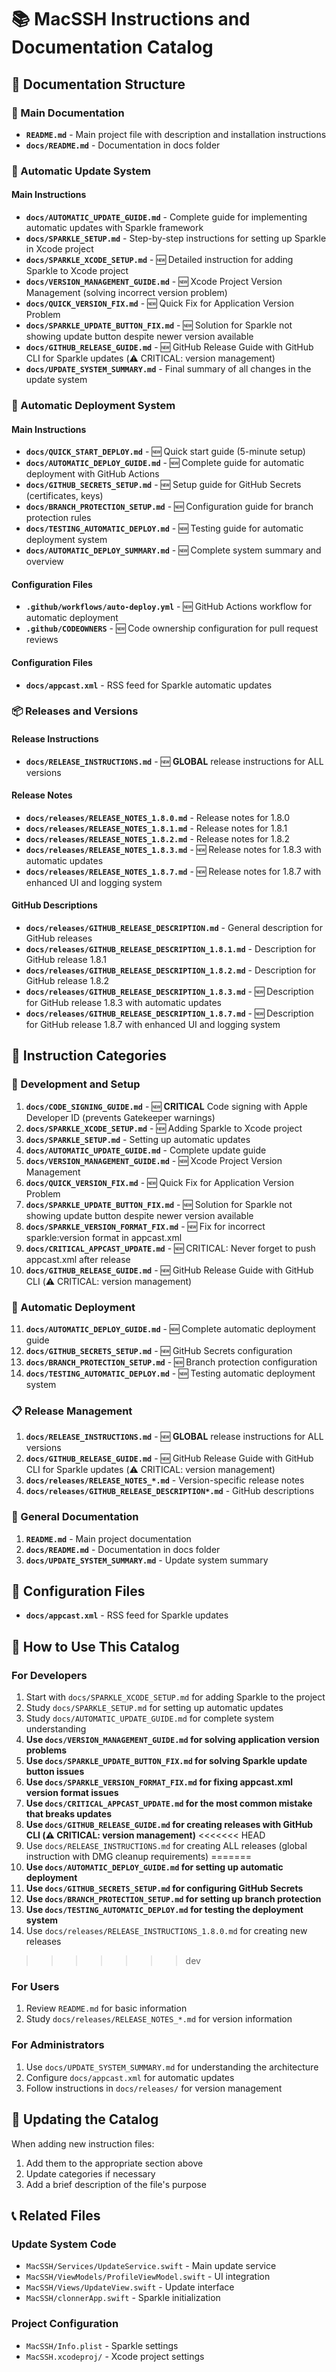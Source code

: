 # 📚 MacSSH Instructions and Documentation Catalog

## 📁 Documentation Structure

### 📖 Main Documentation
- **`README.md`** - Main project file with description and installation instructions
- **`docs/README.md`** - Documentation in docs folder

### 🔄 Automatic Update System

#### Main Instructions
- **`docs/AUTOMATIC_UPDATE_GUIDE.md`** - Complete guide for implementing automatic updates with Sparkle framework
- **`docs/SPARKLE_SETUP.md`** - Step-by-step instructions for setting up Sparkle in Xcode project
- **`docs/SPARKLE_XCODE_SETUP.md`** - 🆕 Detailed instruction for adding Sparkle to Xcode project
- **`docs/VERSION_MANAGEMENT_GUIDE.md`** - 🆕 Xcode Project Version Management (solving incorrect version problem)
- **`docs/QUICK_VERSION_FIX.md`** - 🆕 Quick Fix for Application Version Problem
- **`docs/SPARKLE_UPDATE_BUTTON_FIX.md`** - 🆕 Solution for Sparkle not showing update button despite newer version available
- **`docs/GITHUB_RELEASE_GUIDE.md`** - 🆕 GitHub Release Guide with GitHub CLI for Sparkle updates (⚠️ CRITICAL: version management)
- **`docs/UPDATE_SYSTEM_SUMMARY.md`** - Final summary of all changes in the update system

### 🚀 Automatic Deployment System

#### Main Instructions
- **`docs/QUICK_START_DEPLOY.md`** - 🆕 Quick start guide (5-minute setup)
- **`docs/AUTOMATIC_DEPLOY_GUIDE.md`** - 🆕 Complete guide for automatic deployment with GitHub Actions
- **`docs/GITHUB_SECRETS_SETUP.md`** - 🆕 Setup guide for GitHub Secrets (certificates, keys)
- **`docs/BRANCH_PROTECTION_SETUP.md`** - 🆕 Configuration guide for branch protection rules
- **`docs/TESTING_AUTOMATIC_DEPLOY.md`** - 🆕 Testing guide for automatic deployment system
- **`docs/AUTOMATIC_DEPLOY_SUMMARY.md`** - 🆕 Complete system summary and overview

#### Configuration Files
- **`.github/workflows/auto-deploy.yml`** - 🆕 GitHub Actions workflow for automatic deployment
- **`.github/CODEOWNERS`** - 🆕 Code ownership configuration for pull request reviews

#### Configuration Files
- **`docs/appcast.xml`** - RSS feed for Sparkle automatic updates

### 📦 Releases and Versions

#### Release Instructions
- **`docs/RELEASE_INSTRUCTIONS.md`** - 🆕 **GLOBAL** release instructions for ALL versions

#### Release Notes
- **`docs/releases/RELEASE_NOTES_1.8.0.md`** - Release notes for 1.8.0
- **`docs/releases/RELEASE_NOTES_1.8.1.md`** - Release notes for 1.8.1
- **`docs/releases/RELEASE_NOTES_1.8.2.md`** - Release notes for 1.8.2
- **`docs/releases/RELEASE_NOTES_1.8.3.md`** - 🆕 Release notes for 1.8.3 with automatic updates
- **`docs/releases/RELEASE_NOTES_1.8.7.md`** - 🆕 Release notes for 1.8.7 with enhanced UI and logging system

#### GitHub Descriptions
- **`docs/releases/GITHUB_RELEASE_DESCRIPTION.md`** - General description for GitHub releases
- **`docs/releases/GITHUB_RELEASE_DESCRIPTION_1.8.1.md`** - Description for GitHub release 1.8.1
- **`docs/releases/GITHUB_RELEASE_DESCRIPTION_1.8.2.md`** - Description for GitHub release 1.8.2
- **`docs/releases/GITHUB_RELEASE_DESCRIPTION_1.8.3.md`** - 🆕 Description for GitHub release 1.8.3 with automatic updates
- **`docs/releases/GITHUB_RELEASE_DESCRIPTION_1.8.7.md`** - 🆕 Description for GitHub release 1.8.7 with enhanced UI and logging system

## 🎯 Instruction Categories

### 🚀 Development and Setup
1. **`docs/CODE_SIGNING_GUIDE.md`** - 🆕 **CRITICAL** Code signing with Apple Developer ID (prevents Gatekeeper warnings)
2. **`docs/SPARKLE_XCODE_SETUP.md`** - 🆕 Adding Sparkle to Xcode project
3. **`docs/SPARKLE_SETUP.md`** - Setting up automatic updates
4. **`docs/AUTOMATIC_UPDATE_GUIDE.md`** - Complete update guide
5. **`docs/VERSION_MANAGEMENT_GUIDE.md`** - 🆕 Xcode Project Version Management
6. **`docs/QUICK_VERSION_FIX.md`** - 🆕 Quick Fix for Application Version Problem
7. **`docs/SPARKLE_UPDATE_BUTTON_FIX.md`** - 🆕 Solution for Sparkle not showing update button despite newer version available
8. **`docs/SPARKLE_VERSION_FORMAT_FIX.md`** - 🆕 Fix for incorrect sparkle:version format in appcast.xml
9. **`docs/CRITICAL_APPCAST_UPDATE.md`** - 🆕 CRITICAL: Never forget to push appcast.xml after release
10. **`docs/GITHUB_RELEASE_GUIDE.md`** - 🆕 GitHub Release Guide with GitHub CLI (⚠️ CRITICAL: version management)

### 🚀 Automatic Deployment
11. **`docs/AUTOMATIC_DEPLOY_GUIDE.md`** - 🆕 Complete automatic deployment guide
12. **`docs/GITHUB_SECRETS_SETUP.md`** - 🆕 GitHub Secrets configuration
13. **`docs/BRANCH_PROTECTION_SETUP.md`** - 🆕 Branch protection configuration
14. **`docs/TESTING_AUTOMATIC_DEPLOY.md`** - 🆕 Testing automatic deployment system

### 📋 Release Management
1. **`docs/RELEASE_INSTRUCTIONS.md`** - 🆕 **GLOBAL** release instructions for ALL versions
2. **`docs/GITHUB_RELEASE_GUIDE.md`** - 🆕 GitHub Release Guide with GitHub CLI for Sparkle updates (⚠️ CRITICAL: version management)
3. **`docs/releases/RELEASE_NOTES_*.md`** - Version-specific release notes
4. **`docs/releases/GITHUB_RELEASE_DESCRIPTION*.md`** - GitHub descriptions

### 📖 General Documentation
1. **`README.md`** - Main project documentation
2. **`docs/README.md`** - Documentation in docs folder
3. **`docs/UPDATE_SYSTEM_SUMMARY.md`** - Update system summary

## 🔧 Configuration Files
- **`docs/appcast.xml`** - RSS feed for Sparkle updates

## 📝 How to Use This Catalog

### For Developers
1. Start with `docs/SPARKLE_XCODE_SETUP.md` for adding Sparkle to the project
2. Study `docs/SPARKLE_SETUP.md` for setting up automatic updates
3. Study `docs/AUTOMATIC_UPDATE_GUIDE.md` for complete system understanding
4. **Use `docs/VERSION_MANAGEMENT_GUIDE.md` for solving application version problems**
5. **Use `docs/SPARKLE_UPDATE_BUTTON_FIX.md` for solving Sparkle update button issues**
6. **Use `docs/SPARKLE_VERSION_FORMAT_FIX.md` for fixing appcast.xml version format issues**
7. **Use `docs/CRITICAL_APPCAST_UPDATE.md` for the most common mistake that breaks updates**
8. **Use `docs/GITHUB_RELEASE_GUIDE.md` for creating releases with GitHub CLI (⚠️ CRITICAL: version management)**
<<<<<<< HEAD
7. Use `docs/RELEASE_INSTRUCTIONS.md` for creating ALL releases (global instruction with DMG cleanup requirements)
=======
9. **Use `docs/AUTOMATIC_DEPLOY_GUIDE.md` for setting up automatic deployment**
10. **Use `docs/GITHUB_SECRETS_SETUP.md` for configuring GitHub Secrets**
11. **Use `docs/BRANCH_PROTECTION_SETUP.md` for setting up branch protection**
12. **Use `docs/TESTING_AUTOMATIC_DEPLOY.md` for testing the deployment system**
13. Use `docs/releases/RELEASE_INSTRUCTIONS_1.8.0.md` for creating new releases
>>>>>>> dev

### For Users
1. Review `README.md` for basic information
2. Study `docs/releases/RELEASE_NOTES_*.md` for version information

### For Administrators
1. Use `docs/UPDATE_SYSTEM_SUMMARY.md` for understanding the architecture
2. Configure `docs/appcast.xml` for automatic updates
3. Follow instructions in `docs/releases/` for version management

## 🔄 Updating the Catalog

When adding new instruction files:
1. Add them to the appropriate section above
2. Update categories if necessary
3. Add a brief description of the file's purpose

## 📞 Related Files

### Update System Code
- `MacSSH/Services/UpdateService.swift` - Main update service
- `MacSSH/ViewModels/ProfileViewModel.swift` - UI integration
- `MacSSH/Views/UpdateView.swift` - Update interface
- `MacSSH/clonnerApp.swift` - Sparkle initialization

### Project Configuration
- `MacSSH/Info.plist` - Sparkle settings
- `MacSSH.xcodeproj/` - Xcode project settings
